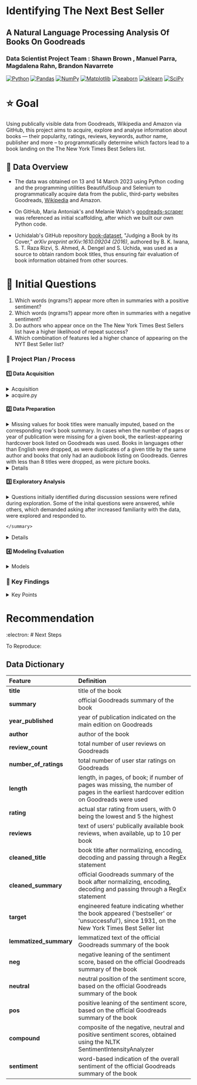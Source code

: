 #  Identifying The Next Best Seller 
## A Natural Language Processing Analysis Of Books On Goodreads  

### Data Scientist Project Team : Shawn Brown , Manuel Parra, Magdalena Rahn, Brandon Navarrete

<a href="#"><img alt="Python" src="https://img.shields.io/badge/Python-013243.svg?logo=python&logoColor=blue"></a>
<a href="#"><img alt="Pandas" src="https://img.shields.io/badge/Pandas-150458.svg?logo=pandas&logoColor=red"></a>
<a href="#"><img alt="NumPy" src="https://img.shields.io/badge/Numpy-2a4d69.svg?logo=numpy&logoColor=black"></a>
<a href="#"><img alt="Matplotlib" src="https://img.shields.io/badge/Matplotlib-8DF9C1.svg?logo=matplotlib&logoColor=blue"></a>
<a href="#"><img alt="seaborn" src="https://img.shields.io/badge/seaborn-65A9A8.svg?logo=pandas&logoColor=red"></a>
<a href="#"><img alt="sklearn" src="https://img.shields.io/badge/sklearn-4b86b4.svg?logo=scikitlearn&logoColor=black"></a>
<a href="#"><img alt="SciPy" src="https://img.shields.io/badge/SciPy-1560bd.svg?logo=scipy&logoColor=blue"></a>

# :star: Goal

Using publically visible data from Goodreads, Wikipedia and Amazon via GitHub, this project aims to acquire, explore and analyse information about books — their popularity, ratings, reviews, keywords, author name, publisher and more – to programmatically determine which factors lead to a book landing on the The New York Times Best Sellers list.



## :star2: Data Overview  

* The data was obtained on 13 and 14 March 2023 using Python coding and the programming utilities BeautifulSoup and Selenium to programmatically acquire data from the public, third-party websites Goodreads, [Wikipedia](https://en.wikipedia.org/wiki/Lists_of_The_New_York_Times_fiction_best_sellers) and Amazon.    

* On GitHub, Maria Antoniak's and Melanie Walsh's [goodreads-scraper](https://github.com/uchidalab/book-dataset) was referenced as initial scaffolding, after which we built our own Python code.    

* Uchidalab's GitHub repository [book-dataset](https://github.com/uchidalab/book-dataset), "Judging a Book by its Cover," _arXiv preprint arXiv:1610.09204 (2016)_, authored by B. K. Iwana, S. T. Raza Rizvi, S. Ahmed, A. Dengel and S. Uchida, was used as a source to obtain random book titles, thus ensuring fair evaluation of book information obtained from other sources.   


    
    
# :star2: Initial Questions

1.  Which words (ngrams?) appear more often in summaries with a positive sentiment?  
2.  Which words (ngrams?) appear more often in summaries with a negative sentiment?  
3.  Do authors who appear once on the The New York Times Best Sellers list have a higher likelihood of repeat success?   
4.  Which combination of features led a higher chance of appearing on the NYT Best Seller list?   



### :dizzy: Project Plan / Process
#### :one:   Data Acquisition

<details> <summary> Acquisition </summary>
Data was acquired using Python programming and associated libraries and utilities : pandas, NumPy, os, re, time, json, urllib, XPath, BeautifulSoup and Selenium.    
    
Issues encountered, and resolved, included locating accessible and reliable datasources, applying code across four different computing platforms, learning new data-accessing techniques and website obstacles.

</details>

<details>
<summary> acquire.py </summary>


</details>


#### :two:   Data Preparation

<details>  
    <summary> 
Missing values for book titles were manually imputed, based on the corresponding row's book summary. In cases when the number of pages or year of publication were missing for a given book, the earliest-appearing hardcover book listed on Goodreads was used. Books in languages other than English were dropped, as were duplicates of a given title by the same author and books that only had an audiobook listing on Goodreads. Genres with less than 8 titles were dropped, as were picture books.  
    </summary>
</details>
    
<details>    
After manual imputation, the acquired dataframes of random books were all concatenated, and turned into a final dataframe comprising 3998 rows and 11 columns before tidying. The NYT Best Sellers list comprised 1045 rows and 4 columns before tidying.  
    
Tidying included dropping any remaining null values, while deliberately in the collective dataframe keeping NYT Best Seller books that had missing values. The missing values were added in later, manually.  
    
After tidying, the random books dataframe comprised 3665 rows and 19 columns. Columns created included whether the book appeared on the NYT Best Seller list ('bestseller' or 'unsuccessful') and columns to hold normalized title, normalized book summary, lemmatized book summary, and the sentiment score based on the NLTK SentimentIntensityAnalyzer. Additional stopwords were introduced to the stopwords process.  
    
Final columns : title, summary, year_published, author, review_count, number_of_ratings, length, genre, rating, reviews, cleaned_title, cleaned_summary, target, lemmatized_summary, neg, neutral, pos, compound, sentiment.  
   
</details>

        
#### :three:   Exploratory Analysis


<details>
<summary> Questions initially identified during discussion sessions were refined during exploration. Some of the inital questions were answered, while others, which demanded asking after increased familiarity with the data, were explored and responded to.   

    </summary>

<details>
Question 1: Looking at bigrams, best-selling author maybe list influcence, char names from series (small sample in data set or are people drawn to series, through emotional connection to characters), place names.  
    
Question 4: Which combination of features led a higher chance of appearing on the NYT Best Seller list ? The greater the number of reviews and the greater the number star ratings correspond to a higher overall rating.  A slight correlation was found between  having a higher negative summary sentiment score and being a bestseller.
    
Other questions:  
    a / How many are books successful and not successful? 0.48% were found to be successful in our dataset.  
    b / Which authors are having the most success? J.D. Rbbb, Stephen King and Rick Riordan topped the list.  
    c / The max rating for bestseller books is 4.76, while the average rating for bestsellers was 4.10. In unsuccessful books, the average score was 4.00, but the max rating was 4.8.
    
    c / What was the distribution of summary sentiment scores based on review count?    
        For bestsellers, books with a very positive sentiment score had the highest number of reviews, followed by books with a positive sentiment score.  
        For non-bestsellers, books with a negative summary-sentiment score had the highest number of reviews, followed by books with a very negative or a very positive sentiment score.  
        For the overall train dataset, books with a negative summary-sentiment score had the highest number of reviews, followed by books with a positive sentiment score.  
        Of the bestseller sentiment scores in the train dataset, 65 had very negative scores, 7 had negative, 1 had neutral, 11 had positive and 43 had very positive.  
    
    d / What is the mean length and standard deviation for bestsellers and non-bestsellers?   
        The mean length of bestsellers was 477 pages, the median was 400 pages. The standard deviation was about 205 pages. So, 68% of NYT bestsellers had a length of 272 to 682 pages.  
        Non-bestsellers had an average length of about 355 pages, with a standard deviation of about 175 pages. So, 68% of non-bestsellers had a length between 180 and 530 pages.  
        Using the CDF (cumulative density function) based on the low end of the non-bestseller standard deviation, it was found that there was a 7pc chance of a successful book having a length of 180 pages or less.  
    
    f / Of all authors, which ones had the most books published ?  
        J.D. Robb, Stephen King and Louise Penny were the most prolific.  
    
    g / Which genres are most prevalent? Fiction, non-fiction, fantasy and romance titles topped the list.  

    
    
 
</details>
 
#### :four:   Modeling Evaluation

<details>
<summary> Models </summary>
  
</details>


### :medal_sports: Key Findings 
<details>
   
   
<summary> Key Points </summary>
   

</details>


# Recommendation



:electron: # Next Steps


To Reproduce:




## Data Dictionary


|Feature|              Definition|  
| :------|:------|  
|**title**|            title of the book |  
|**summary**|          official Goodreads summary of the book |                                
|**year_published**|   year of publication indicated on the main edition on Goodreads |  
|**author**|           author of the book|  
|**review_count**|     total number of user reviews on Goodreads|   
|**number_of_ratings**|total number of user star ratings on Goodreads|  
|**length**|           length, in pages, of book; if number of pages was missing, the number of pages in the earliest hardcover edition on Goodreads were used|  
|**rating**|           actual star rating from users, with 0 being the lowest and 5 the highest|  
|**reviews**|          text of users' publically available book reviews, when available, up to 10 per book|  
|**cleaned_title**|    book title after normalizing, encoding, decoding and passing through a RegEx statement|  
|**cleaned_summary**|  official Goodreads summary of the book after normalizing, encoding, decoding and passing through a RegEx statement|  
|**target**|           engineered feature indicating whether the book appeared ('bestseller' or 'unsuccessful'), since 1931, on the New York Times Best Seller list|  
|**lemmatized_summary**|lemmatized text of the official Goodreads summary of the book|  
|**neg**|          negative leaning of the sentiment score, based on the official Goodreads summary of the book|  
|**neutral**|     neutral position of the sentiment score, based on the official Goodreads summary of the book|  
|**pos**|          positive leaning of the sentiment score, based on the official Goodreads summary of the book|  
|**compound**|     composite of the negative, neutral and positive sentiment scores, obtained using the NLTK SentimentIntensityAnalyzer|  
|**sentiment**|    word-based indication of the overall sentiment of the official Goodreads summary of the book|   

